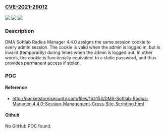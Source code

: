 ### [CVE-2021-29012](https://cve.mitre.org/cgi-bin/cvename.cgi?name=CVE-2021-29012)
![](https://img.shields.io/static/v1?label=Product&message=n%2Fa&color=blue)
![](https://img.shields.io/static/v1?label=Version&message=n%2Fa&color=blue)
![](https://img.shields.io/static/v1?label=Vulnerability&message=n%2Fa&color=brighgreen)

### Description

DMA Softlab Radius Manager 4.4.0 assigns the same session cookie to every admin session. The cookie is valid when the admin is logged in, but is invalid (temporarily) during times when the admin is logged out. In other words, the cookie is functionally equivalent to a static password, and thus provides permanent access if stolen.

### POC

#### Reference
- http://packetstormsecurity.com/files/164154/DMA-Softlab-Radius-Manager-4.4.0-Session-Management-Cross-Site-Scripting.html

#### Github
No GitHub POC found.

